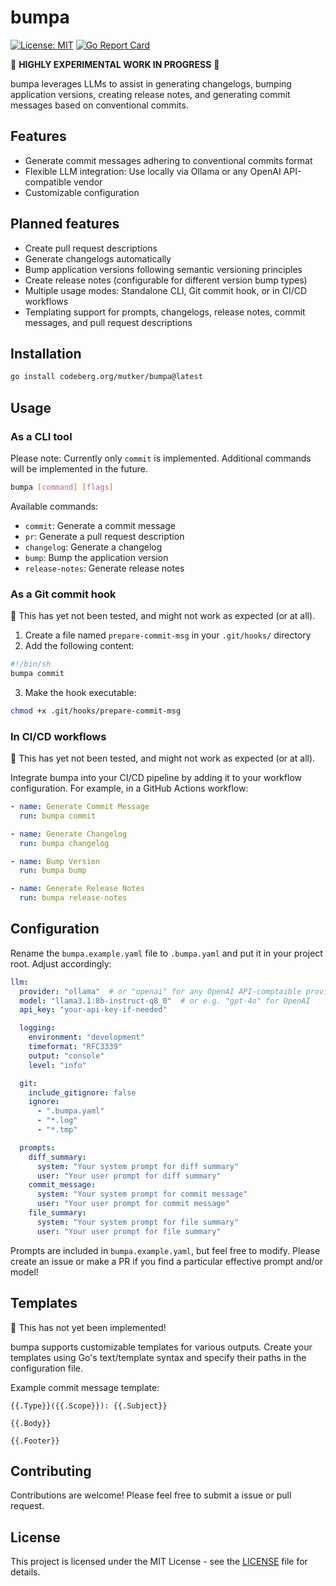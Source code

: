 # bumpa

[![License: MIT](https://img.shields.io/badge/License-MIT-yellow.svg)](https://opensource.org/licenses/MIT)
[![Go Report Card](https://goreportcard.com/badge/codeberg.org/mutker/bumpa)](https://goreportcard.com/report/codeberg.org/mutker/bumpa)

🚧 **HIGHLY EXPERIMENTAL WORK IN PROGRESS** 🚧

bumpa leverages LLMs to assist in generating changelogs, bumping application versions, creating release notes, and generating commit messages based on conventional commits.

## Features

- Generate commit messages adhering to conventional commits format
- Flexible LLM integration: Use locally via Ollama or any OpenAI API-compatible vendor
- Customizable configuration

## Planned features

- Create pull request descriptions
- Generate changelogs automatically
- Bump application versions following semantic versioning principles
- Create release notes (configurable for different version bump types)
- Multiple usage modes: Standalone CLI, Git commit hook, or in CI/CD workflows
- Templating support for prompts, changelogs, release notes, commit messages, and pull request descriptions

## Installation

```bash
go install codeberg.org/mutker/bumpa@latest
```

## Usage

### As a CLI tool

Please note: Currently only `commit` is implemented. Additional commands will be implemented in the future.

```bash
bumpa [command] [flags]
```

Available commands:
  - `commit`: Generate a commit message
  - `pr`: Generate a pull request description
  - `changelog`: Generate a changelog
  - `bump`: Bump the application version
  - `release-notes`: Generate release notes

### As a Git commit hook

🚧 This has yet not been tested, and might not work as expected (or at all).

1. Create a file named `prepare-commit-msg` in your `.git/hooks/` directory
2. Add the following content:

```bash
#!/bin/sh
bumpa commit
```

3. Make the hook executable:

```bash
chmod +x .git/hooks/prepare-commit-msg
```

### In CI/CD workflows

🚧 This has yet not been tested, and might not work as expected (or at all).

Integrate bumpa into your CI/CD pipeline by adding it to your workflow configuration. For example, in a GitHub Actions workflow:

```yaml
- name: Generate Commit Message
  run: bumpa commit

- name: Generate Changelog
  run: bumpa changelog

- name: Bump Version
  run: bumpa bump

- name: Generate Release Notes
  run: bumpa release-notes
```

## Configuration

Rename the `bumpa.example.yaml` file to `.bumpa.yaml` and put it in your project root. Adjust accordingly:

```yaml
llm:
  provider: "ollama"  # or "openai" for any OpenAI API-comptaible provider
  model: "llama3.1:8b-instruct-q8_0"  # or e.g. "gpt-4o" for OpenAI
  api_key: "your-api-key-if-needed"

  logging:
    environment: "development"
    timeformat: "RFC3339"
    output: "console"
    level: "info"

  git:
    include_gitignore: false
    ignore:
      - ".bumpa.yaml"
      - "*.log"
      - "*.tmp"

  prompts:
    diff_summary:
      system: "Your system prompt for diff summary"
      user: "Your user prompt for diff summary"
    commit_message:
      system: "Your system prompt for commit message"
      user: "Your user prompt for commit message"
    file_summary:
      system: "Your system prompt for file summary"
      user: "Your user prompt for file summary"
```

Prompts are included in `bumpa.example.yaml`, but feel free to modify. Please create an issue or make a PR if you find a particular effective prompt and/or model!

## Templates

🚧 This has not yet been implemented!

bumpa supports customizable templates for various outputs. Create your templates using Go's text/template syntax and specify their paths in the configuration file.

Example commit message template:

```
{{.Type}}({{.Scope}}): {{.Subject}}

{{.Body}}

{{.Footer}}
```

## Contributing

Contributions are welcome! Please feel free to submit a issue or pull request.

## License

This project is licensed under the MIT License - see the [LICENSE](LICENSE) file for details.
```
